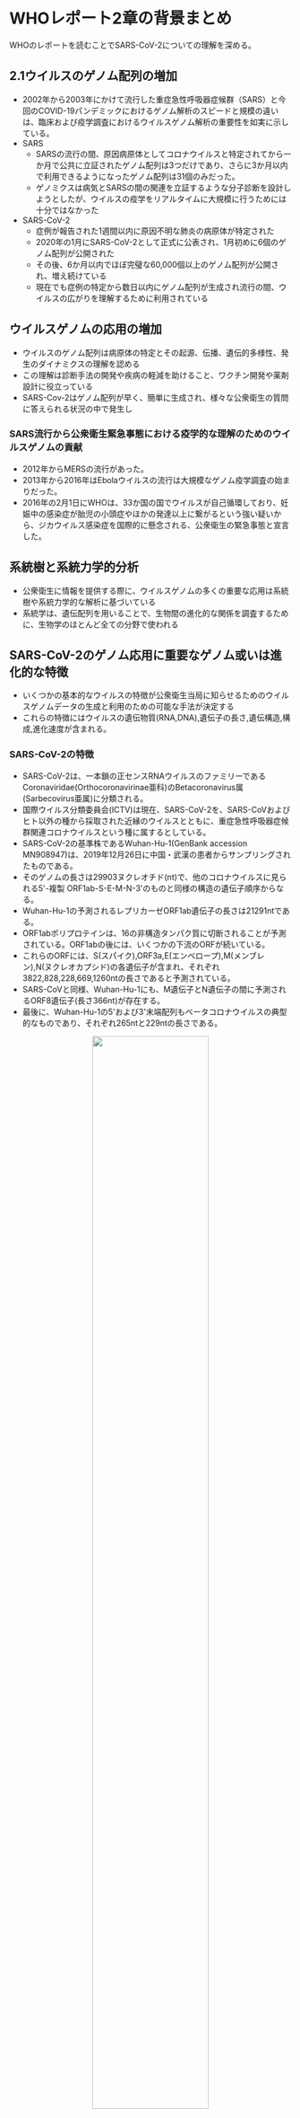 # WHOレポート2章の背景まとめ
WHOのレポートを読むことでSARS-CoV-2についての理解を深める。

## 2.1ウイルスのゲノム配列の増加
* 2002年から2003年にかけて流行した重症急性呼吸器症候群（SARS）と今回のCOVID-19パンデミックにおけるゲノム解析のスピードと規模の違いは、臨床および疫学調査におけるウイルスゲノム解析の重要性を如実に示している。
* SARS
  * SARSの流行の間、原因病原体としてコロナウイルスと特定されてから一か月で公共に立証されたゲノム配列は3つだけであり、さらに3か月以内で利用できるようになったゲノム配列は31個のみだった。
  * ゲノミクスは病気とSARSの間の関連を立証するような分子診断を設計しようとしたが、ウイルスの疫学をリアルタイムに大規模に行うためには十分ではなかった
* SARS-CoV-2
  * 症例が報告された1週間以内に原因不明な肺炎の病原体が特定された
  * 2020年の1月にSARS-CoV-2として正式に公表され、1月初めに6個のゲノム配列が公開された
  * その後、6か月以内でほぼ完璧な60,000個以上のゲノム配列が公開され、増え続けている
  * 現在でも症例の特定から数日以内にゲノム配列が生成され流行の間、ウイルスの広がりを理解するために利用されている

## ウイルスゲノムの応用の増加
* ウイルスのゲノム配列は病原体の特定とその起源、伝播、遺伝的多様性、発生のダイナミクスの理解を認める
* この理解は診断手法の開発や疾病の軽減を助けること、ワクチン開発や薬剤設計に役立っている
* SARS-Cov-2はゲノム配列が早く、簡単に生成され、様々な公衆衛生の質問に答えられる状況の中で発生し

### SARS流行から公衆衛生緊急事態における疫学的な理解のためのウイルスゲノムの貢献
* 2012年からMERSの流行があった。
* 2013年から2016年はEbolaウイルスの流行は大規模なゲノム疫学調査の始まりだった。
* 2016年の2月1日にWHOは、33か国の国でウイルスが自己循環しており、妊娠中の感染症が胎児の小頭症やほかの発達以上に繋がるという強い疑いから、ジカウイルス感染症を国際的に懸念される、公衆衛生の緊急事態と宣言した。

## 系統樹と系統力学的分析
* 公衆衛生に情報を提供する際に、ウイルスゲノムの多くの重要な応用は系統樹や系統力学的な解析に基づいている
* 系統学は、遺伝配列を用いることで、生物間の進化的な関係を調査するために、生物学のほとんど全ての分野で使われる


## SARS-CoV-2のゲノム応用に重要なゲノム或いは進化的な特徴
* いくつかの基本的なウイルスの特徴が公衆衛生当局に知らせるためのウイルスゲノムデータの生成と利用のための可能な手法が決定する
* これらの特徴にはウイルスの遺伝物質(RNA,DNA),遺伝子の長さ,遺伝構造,構成,進化速度が含まれる。

### SARS-CoV-2の特徴
* SARS-CoV-2は、一本鎖の正センスRNAウイルスのファミリーであるCoronaviridae(Orthocoronavirinae亜科)のBetacoronavirus属(Sarbecovirus亜属)に分類される。
* 国際ウイルス分類委員会(ICTV)は現在、SARS-CoV-2を、SARS-CoVおよびヒト以外の種から採取された近縁のウイルスとともに、重症急性呼吸器症候群関連コロナウイルスという種に属するとしている。
* SARS-CoV-2の基準株であるWuhan-Hu-1(GenBank accession MN908947)は、2019年12月26日に中国・武漢の患者からサンプリングされたものである。
* そのゲノムの長さは29903ヌクレオチド(nt)で、他のコロナウイルスに見られる5'-複製 ORF1ab-S-E-M-N-3'のものと同様の構造の遺伝子順序からなる。
* Wuhan-Hu-1の予測されるレプリカーゼORF1ab遺伝子の長さは21291ntである。
* ORF1abポリプロテインは、16の非構造タンパク質に切断されることが予測されている。ORF1abの後には、いくつかの下流のORFが続いている。
* これらのORFには、S(スパイク),ORF3a,E(エンベロープ),M(メンブレン),N(ヌクレオカプシド)の各遺伝子が含まれ、それぞれ3822,828,228,669,1260ntの長さであると予測されている。
* SARS-CoVと同様、Wuhan-Hu-1にも、M遺伝子とN遺伝子の間に予測されるORF8遺伝子(長さ366nt)が存在する。
* 最後に、Wuhan-Hu-1の5'および3'末端配列もベータコロナウイルスの典型的なものであり、それぞれ265ntと229ntの長さである。

<figure style="text-align:center;">
  <img src="https://user-images.githubusercontent.com/50240567/115989244-6f237800-a5f8-11eb-8bed-e2adea6ce73b.png" width=70%>
  <figcaption>SARS-CoV-2 NCBI Nucleotide</figcaption>
</figure>

{: align="center"}
![my image](https://user-images.githubusercontent.com/50240567/115989244-6f237800-a5f8-11eb-8bed-e2adea6ce73b.png)
画像タイトル

### 進化速度
* SARAS-CoV-2の進化速度の予備的な推定は、平均1x10^-3 site/year程度であり、これは他のRNAウイルスで観察される進化速度の平均に近い
* 本校執筆時点ではSARS-CoV-2の複製ごとの変異速度の正確な推定は出ていない。しかし、ほかのコロナウイルスと類似していることは想定されている
* コロナウイルスとニドウイルス目の他のウイルスの進化速度は、他のRNAウイルスの進化速度よりも遅い。これは他のRNAウイルスにはない複製上のミスの修正機能のための構成能力を内在しているためである。
